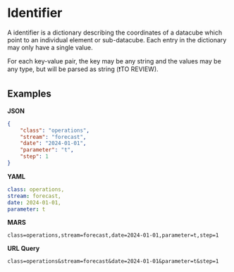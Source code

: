 # Identifier

A identifier is a dictionary describing the coordinates of a datacube which point to an individual element or sub-datacube. Each entry in the dictionary may only have a single value.

For each key-value pair, the key may be any string and the values may be any type, but will be parsed as string (❗TO REVIEW).

## Examples

**JSON**
```JSON
{
    "class": "operations",
    "stream": "forecast",
    "date": "2024-01-01",
    "parameter": "t",
    "step": 1
}
```

**YAML**
```YAML
class: operations,
stream: forecast,
date: 2024-01-01,
parameter: t
```

**MARS**
```
class=operations,stream=forecast,date=2024-01-01,parameter=t,step=1
```

**URL Query**
```
class=operations&stream=forecast&date=2024-01-01&parameter=t&step=1
```